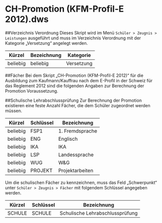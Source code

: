 # CH-Promotion (KFM-Profil-E 2012).dws

##Verzeichnis Verordnung 
Dieses Skript wird im Menü ```Schüler > Zeugnis > Leistungen``` ausgeführt und muss im Verzeichnis Verordnung mit der Kategorie „Versetzung“ angelegt werden.

|Kürzel|	Bezeichnung	|Kategorie|
|--|--|--|
|beliebig|beliebig|Versetzung|

##Fächer
Bei dem Skript „CH-Promotion (KFM-Profil-E 2012)“ für die Ausbildung zum Kaufmann/Kauffrau nach dem E-Profil in der Schweiz für das Reglement 2012 sind die folgenden Angaben zur Berechnung der Promotion Voraussetzung.

##Schulische Lehrabschlussprüfung
Zur Berechnung der Promotion existieren eine feste Anzahl Fächer, die dem Schüler zugeordnet werden müssen. 

|Kürzel	|Schlüssel|	Bezeichnung|
|--|--|--|
|beliebig|FSP1	|1. Fremdsprache|
|beliebig|ENG|	Englisch|
|beliebig|	IKA	|IKA|
|beliebig|	LSP|	Landessprache|
|beliebig|	WUG|	W&G|
|beliebig|PROJEKT	|Projektarbeiten|

Um die schulischen Fächer zu kennzeichnen, muss das Feld „Schwerpunkt“ unter ```Schüler > Zeugnis > Fächer``` mit folgendem Schlüssel angegeben werden.

|Kürzel	|Schlüssel	|Bezeichnung|
|--|--|--|
|SCHULE	|SCHULE	|Schulische Lehrabschlussprüfung|
